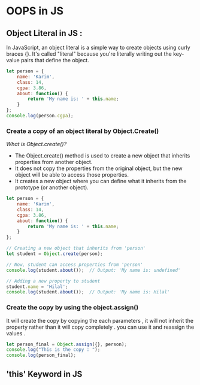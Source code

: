 # OOPS in JS 

## Object Literal in JS : 
In JavaScript, an object literal is a simple way to create objects using curly braces {}. It's called "literal" because you're literally writing out the key-value pairs that define the object.

```javascript
let person = {
    name: 'Karim',
    class: 14,
    cgpa: 3.86,
    about: function() {
        return 'My name is: ' + this.name;
    }
};
console.log(person.cgpa);
```
### Create a copy of an object literal by Object.Create() 
*What is Object.create()?*

* The Object.create() method is used to create a new object that inherits properties from another object.
* It does not copy the properties from the original object, but the new object will be able to access those properties.
* It creates a new object where you can define what it inherits from the prototype (or another object).

```javascript 
let person = {         
    name: 'Karim', 
    class: 14,
    cgpa: 3.86,
    about: function() {
        return 'My name is: ' + this.name;
    }
};

// Creating a new object that inherits from 'person'
let student = Object.create(person);

// Now, student can access properties from 'person'
console.log(student.about());  // Output: 'My name is: undefined'

// Adding a new property to student
student.name = 'Hilal';
console.log(student.about());  // Output: 'My name is: Hilal'
```

### Create the copy by using the object.assign()
It will create the copy by copying the each parameters , it will not inherit the property rather than it will copy completely . you can use it and reassign the values .

```javascript 
let person_final = Object.assign({}, person);
console.log("This is the copy : ");
console.log(person_final);
```

## 'this' Keyword in JS 

